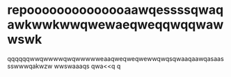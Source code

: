 # repoooooooooooooaawqessssqwaqawkwwkwwqwewaeqweqqwqqwawwswk
qqqqqqwwqwwwwqwqwwwwweaaqweqweqwewwqwqsqwaaqaawqasaassswwwqakwzw
wwswaaaqs
qwa<<q
q
